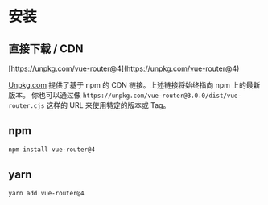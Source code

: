 # 安装

## 直接下载 / CDN

[https://unpkg.com/vue-router@4](https://unpkg.com/vue-router@4)

<!--email_off-->

[Unpkg.com](https://unpkg.com) 提供了基于 npm 的 CDN 链接。上述链接将始终指向 npm 上的最新版本。 你也可以通过像 `https://unpkg.com/vue-router@3.0.0/dist/vue-router.cjs` 这样的 URL 来使用特定的版本或 Tag。

<!--/email_off-->

## npm

```bash
npm install vue-router@4
```

## yarn

```bash
yarn add vue-router@4
```